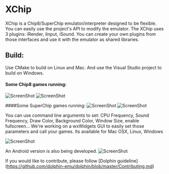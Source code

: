 # XChip
XChip is a Chip8/SuperChip emulator/interpreter designed to be flexible.
You can easily use the project's API to modify the emulator.
The XChip uses 3 plugins: iRender, iInput, iSound.
You can create your own plugins from those interfaces 
and use it with the emulator as shared libraries.



## Build:
Use CMake to build on Linux and Mac.
And use the Visual Studio project to build on Windows. 




#### Some Chip8 games running:
![ScreenShot](https://github.com/dhustkoder/XChip/blob/master/Tools/Images/BRIX.png?raw=true "BRIX.ch8")
![ScreenShot](https://github.com/dhustkoder/XChip/blob/master/Tools/Images/UFO.png?raw=true "UFO.ch8")

####Some SuperChip games running:
![ScreenShot](https://github.com/dhustkoder/XChip/blob/master/Tools/Images/CAR.png?raw=true "CAR.ch8")
![ScreenShot](https://github.com/dhustkoder/XChip/blob/master/Tools/Images/BLINKY.png?raw=true "BLINKY.ch8")

You can use command line arguments to set: CPU Frequency, Sound Frequency, Draw Color, Background Color, Window Size, enable fullscreen...
We're working on a wxWidgets GUI to easily set those parameters and call your games.
Its available for Mac OSX, Linux, Windows

![ScreenShot](https://github.com/dhustkoder/XChip/blob/master/Tools/Images/WXChip.png?raw=true "WXChip")





An Android version is also being developed.
![ScreenShot](https://github.com/dhustkoder/XChip/blob/master/Tools/Images/XChipAndroid.png?raw=true "XChipAndroid")





If you would like to contribute, please follow 
[Dolphin guideline] (https://github.com/dolphin-emu/dolphin/blob/master/Contributing.md)
